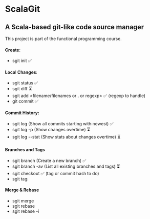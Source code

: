 # ScalaGit
## A Scala-based git-like code source manager


This project is part of the functional programming course.
#### Create:
 * sgit init ✅
#### Local Changes:
* sgit status ✅
* sgit diff ⏳
* sgit add <filename/filenames or . or regexp>  ✅ (regexp to handle)
* git commit ✅

#### Commit History:
* sgit log (Show all commits starting with newest) ✅
* sgit log -p (Show changes overtime) ⏳
* sgit log --stat (Show stats about changes overtime) ⏳


#### Branches and Tags
* sgit branch <branch name> (Create a new branch) ✅
* sgit branch -av (List all existing branches and tags) ⏳
* sgit checkout <branch or tag or commit hash> ✅ (tag or commit hash to do)
* sgit tag <tag name>


#### Merge & Rebase
* sgit merge <branch>
* sgit rebase <branch>
* sgit rebase -i <commit hash or banch name>
